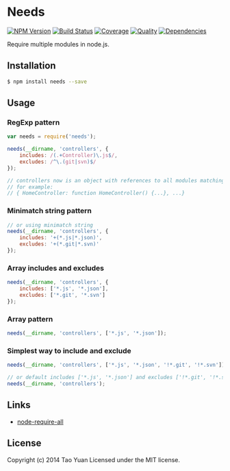 Needs
=====
[![NPM Version](https://img.shields.io/npm/v/needs.svg?style=flat)](https://www.npmjs.org/package/needs)
[![Build Status](http://img.shields.io/travis/taoyuan/needs.svg?style=flat)](https://travis-ci.org/taoyuan/needs)
[![Coverage](https://coveralls.io/repos/taoyuan/needs/badge.svg?branch=master)](https://coveralls.io/r/taoyuan/needs)
[![Quality](https://codeclimate.com/github/taoyuan/needs/badges/gpa.svg)](https://codeclimate.com/github/taoyuan/needs)
[![Dependencies](https://img.shields.io/david/taoyuan/needs.svg?style=flat)](https://david-dm.org/taoyuan/needs)

Require multiple modules in node.js.

## Installation

```bash
$ npm install needs --save
```

## Usage

### RegExp pattern

```js
var needs = require('needs');

needs(__dirname, 'controllers', {
	includes: /(.+Controller)\.js$/,
	excludes: /^\.(git|svn)$/
});

// controllers now is an object with references to all modules matching the filter
// for example:
// { HomeController: function HomeController() {...}, ...}

```

### Minimatch string pattern

```js
// or using minimatch string
needs(__dirname, 'controllers', {
	includes: '+(*.js|*.json)',
	excludes: '+(*.git|*.svn)'
});
```

### Array includes and excludes 

```js
needs(__dirname, 'controllers', {
	includes: ['*.js', '*.json'],
	excludes: ['*.git', '*.svn']
});
```

### Array pattern

```js
needs(__dirname, 'controllers', ['*.js', '*.json']);
```

### Simplest way to include and exclude

```js
needs(__dirname, 'controllers', ['*.js', '*.json', '!*.git', '!*.svn']);

// or default includes ['*.js', '*.json'] and excludes ['!*.git', '!*.svn']
needs(__dirname, 'controllers');
```

## Links

* [node-require-all](http://github.com/felixge/node-require-all)

## License

Copyright (c) 2014 Tao Yuan
Licensed under the MIT license.

